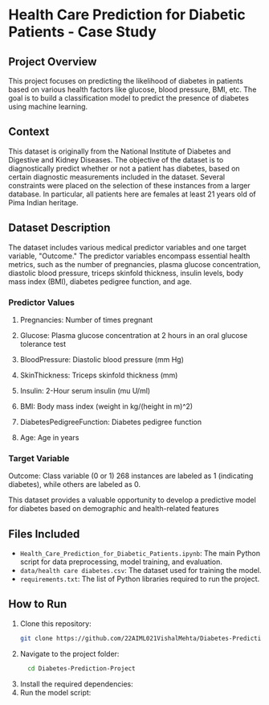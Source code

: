 # Health Care Prediction for Diabetic Patients - Case Study

## **Project Overview**
This project focuses on predicting the likelihood of diabetes in patients based on various health factors like glucose, blood pressure, BMI, etc. The goal is to build a classification model to predict the presence of diabetes using machine learning.

## **Context**
This dataset is originally from the National Institute of Diabetes and Digestive and Kidney Diseases. The objective of the dataset is to diagnostically predict whether or not a patient has diabetes, based on certain diagnostic measurements included in the dataset. Several constraints were placed on the selection of these instances from a larger database. In particular, all patients here are females at least 21 years old of Pima Indian heritage.

## **Dataset Description**
The dataset includes various medical predictor variables and one target variable, "Outcome." The predictor variables encompass essential health metrics, such as the number of pregnancies, plasma glucose concentration, diastolic blood pressure, triceps skinfold thickness, insulin levels, body mass index (BMI), diabetes pedigree function, and age.

### Predictor Values
1. Pregnancies:
Number of times pregnant

2. Glucose:
Plasma glucose concentration at 2 hours in an oral glucose tolerance test

3. BloodPressure:
Diastolic blood pressure (mm Hg)

4. SkinThickness:
Triceps skinfold thickness (mm)

5. Insulin:
2-Hour serum insulin (mu U/ml)

6. BMI:
Body mass index (weight in kg/(height in m)^2)

7. DiabetesPedigreeFunction:
Diabetes pedigree function
8. Age:
Age in years

### Target Variable
Outcome:
Class variable (0 or 1)
268 instances are labeled as 1 (indicating diabetes), while others are labeled as 0.

This dataset provides a valuable opportunity to develop a predictive model for diabetes based on demographic and health-related features

## Files Included
- `Health_Care_Prediction_for_Diabetic_Patients.ipynb`: The main Python script for data preprocessing, model training, and evaluation.
- `data/health care diabetes.csv`: The dataset used for training the model.
- `requirements.txt`: The list of Python libraries required to run the project.

## How to Run
1. Clone this repository:
   ```bash
   git clone https://github.com/22AIML021VishalMehta/Diabetes-Prediction-Project.git
2. Navigate to the project folder:
   ```bash
     cd Diabetes-Prediction-Project
4. Install the required dependencies:
5. Run the model script:
